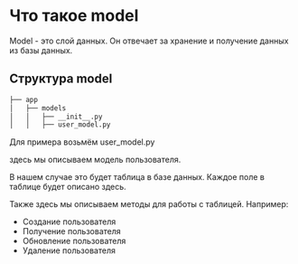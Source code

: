 # Что такое model

Model - это слой данных.
Он отвечает за хранение и получение данных из базы данных.

## Структура model

```bash
├── app
│   ├── models
│   │   ├── __init__.py
│   │   ├── user_model.py
```

Для примера возьмём user_model.py

здесь мы описываем модель пользователя.

В нашем случае это будет таблица в базе данных. 
Каждое поле в таблице будет описано здесь. 

Также здесь мы описываем методы для работы с таблицей.
Например:
- Создание пользователя
- Получение пользователя
- Обновление пользователя
- Удаление пользователя
 